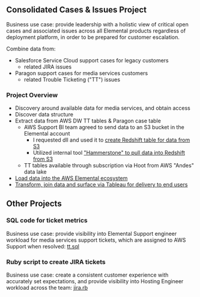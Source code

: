 
## Consolidated Cases & Issues Project ##

Business use case: provide leadership with a holistic view of critical open cases and associated issues across all Elemental products regardless of deployment platform, in order to be prepared for customer escalation.

Combine data from:

* Salesforce Service Cloud support cases for legacy customers
  * related JIRA issues 
* Paragon support cases for media services customers
  * related Trouble Ticketing ("TT") issues

### Project Overview ###

* Discovery around available data for media services, and obtain access
* Discover data structure
* Extract data from AWS DW TT tables & Paragon case table 
  * AWS Support BI team agreed to send data to an S3 bucket in the Elemental account
    * I requested dll and used it to [create Redshift table for data from S3](https://gist.github.com/lizpdx/f928a176faad21c5fc9f0b31c2ebe933)
    * Utilized internal tool ["Hammerstone" to pull data into Redshift from S3](https://gist.github.com/lizpdx/38ff0e0025222d83588aee9ba7eadbe0)
  * TT tables available through subscription via Hoot from AWS "Andes" data lake
* [Load data into the AWS Elemental ecosystem](https://github.com/lizpdx/cashapp/blob/main/flow.png)
* [Transform, join data and surface via Tableau for delivery to end users](https://github.com/lizpdx/examples/blob/main/prep.png)


## Other Projects ## 

### SQL code for ticket metrics ###
Business use case: provide visibility into Elemental Support engineer workload for media services support tickets, which are assigned to AWS Support when resolved:
[tt.sql](https://gist.github.com/lizpdx/96d374b3cea61377c3cc1a33caec3ce4)

### Ruby script to create JIRA tickets ###
Business use case: create a consistent customer experience with accurately set expectations, and provide visibility into Hosting Engineer workload across the team:
[jira.rb](https://gist.github.com/lizpdx/40a697a196395454fbcb2ef54aa4ec39)
